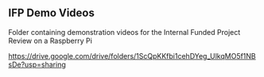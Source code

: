 ## IFP Demo Videos

Folder containing demonstration videos for the Internal Funded Project Review on a Raspberry Pi

https://drive.google.com/drive/folders/1ScQpKKfbi1cehDYeg_UlkqMO5f1NBsDe?usp=sharing
